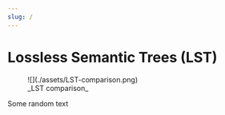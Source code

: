 ```yaml
---
slug: /
---
```


# Lossless Semantic Trees (LST)

<figure>
  ![](./assets/LST-comparison.png)
  <figcaption>_LST comparison_</figcaption>
</figure>

Some random text